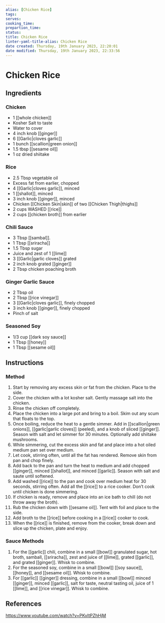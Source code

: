 ```yaml
---
alias: [Chicken Rice]
tags:
serves:
cooking_time:
prepartion_time:
status:
title: Chicken Rice
linter-yaml-title-alias: Chicken Rice
date created: Thursday, 19th January 2023, 22:20:01
date modified: Thursday, 19th January 2023, 22:33:56
---
```


# Chicken Rice

## Ingredients

### Chicken

- 1 [[whole chicken]]
- Kosher Salt to taste
- Water to cover
- 4 inch knob [[ginger]]
- 6 [[Garlic|cloves garlic]]
- 1 bunch [[scallion|green onion]]
- 1.5 tbsp [[sesame oil]]
- 1 oz dried shiitake

### Rice

- 2.5 Tbsp vegetable oil
- Excess fat from earlier, chopped
- 4 [[Garlic|cloves garlic]], minced
- 1 [[shallot]], minced
- 3 inch knob [[ginger]], minced
- Chicken [[Chicken Skin|skin]] of two [[Chicken Thigh|thighs]]
- 2 cups WASHED [[rice]]
- 2 cups [[chicken broth]] from earlier

### Chili Sauce

- 3 Tbsp [[sambal]].
- 1 Tbsp [[sriracha]]
- 1.5 Tbsp sugar
- Juice and zest of 1 [[lime]]
- 3 [[Garlic|garlic cloves]] grated
- 2 inch knob grated [[ginger]]
- 2 Tbsp chicken poaching broth

### Ginger Garlic Sauce

- 2 Tbsp oil
- 2 Tbsp [[rice vinegar]]
- 3 [[Garlic|cloves garlic]], finely chopped
- 3 inch knob [[ginger]], finely chopped
- Pinch of salt

### Seasoned Soy

- 1/3 cup [[dark soy sauce]]
- 1 Tbsp [[honey]]
- 1 Tbsp [[sesame oil]]

## Instructions

### Method

1. Start by removing any excess skin or fat from the chicken. Place to the side.
2. Cover the chicken with a lot kosher salt. Gently massage salt into the chicken.
3. Rinse the chicken off completely.
4. Place the chicken into a large pot and bring to a boil. Skim out any scum that floats to the top.
5. Once boiling, reduce the heat to a gentle simmer. Add in [[scallion|green onions]], [[garlic|garlic cloves]] (peeled), and a knob of sliced [[ginger]]. Season with salt and let simmer for 30 minutes. Optionally add shiitake mushrooms.
6. While simmering, cut the excess skin and fat and place into a hot oiled medium pan set over medium.
7. Let cook, stirring often, until all the fat has rendered. Remove skin from pan and chop finely.
8. Add back to the pan and turn the heat to medium and add chopped [[ginger]], minced [[shallot]], and minced [[garlic]]. Season with salt and saute until softened.
9. Add washed [[rice]] to the pan and cook over medium heat for 30 seconds, stirring often. Add all the [[rice]] to a rice cooker. Don’t cook until chicken is done simmering.
10. If chicken is ready, remove and place into an ice bath to chill (do not throw away the broth).
11. Rub the chicken down with [[sesame oil]]. Tent with foil and place to the side.
12. Add broth to the [[rice]] before cooking in a [[rice]] cooker to cook.
13. When the [[rice]] is finished, remove from the cooker, break down and slice up the chicken, plate and enjoy.

### Sauce Methods

1. For the [[garlic]] chili, combine in a small [[bowl]] granulated sugar, hot broth, samball, [[sriracha]], zest and juice of [[lime]], grated [[garlic]], and grated [[ginger]]. Whisk to combine.
2. For the seasoned soy, combine in a small [[bowl]] [[soy sauce]], [[honey]], and [[sesame oil]]. Whisk to combine.
3. For [[garlic]] [[ginger]] dressing, combine in a small [[bowl]] minced [[ginger]], minced [[garlic]], salt for taste, neutral tasting oil, juice of 1 [[lime]], and [[rice vinegar]]. Whisk to combine.

## References

https://www.youtube.com/watch?v=PKvItPZhHjM